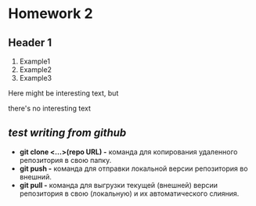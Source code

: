 # Homework 2

## Header 1
1. Example1
2. Example2
3. Example3

Here might be interesting text, but

there's no interesting text

## _**test writing from github**_
- **git clone <...>(repo URL) -** команда для копирования удаленного репозитория в свою папку.
- **git push -** команда для отправки локальной версии репозитория во внешний.
- **git pull -** команда для выгрузки текущей (внешней) версии репозитория в свою (локальную) и их автоматического слияния.